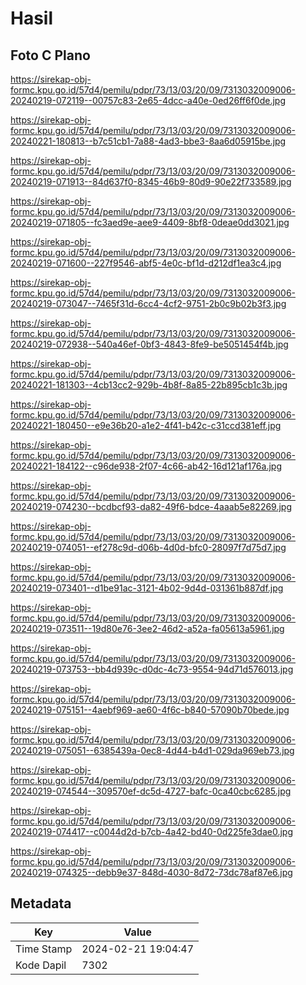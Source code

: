 # Hasil

## Foto C Plano

https://sirekap-obj-formc.kpu.go.id/57d4/pemilu/pdpr/73/13/03/20/09/7313032009006-20240219-072119--00757c83-2e65-4dcc-a40e-0ed26ff6f0de.jpg

https://sirekap-obj-formc.kpu.go.id/57d4/pemilu/pdpr/73/13/03/20/09/7313032009006-20240221-180813--b7c51cb1-7a88-4ad3-bbe3-8aa6d05915be.jpg

https://sirekap-obj-formc.kpu.go.id/57d4/pemilu/pdpr/73/13/03/20/09/7313032009006-20240219-071913--84d637f0-8345-46b9-80d9-90e22f733589.jpg

https://sirekap-obj-formc.kpu.go.id/57d4/pemilu/pdpr/73/13/03/20/09/7313032009006-20240219-071805--fc3aed9e-aee9-4409-8bf8-0deae0dd3021.jpg

https://sirekap-obj-formc.kpu.go.id/57d4/pemilu/pdpr/73/13/03/20/09/7313032009006-20240219-071600--227f9546-abf5-4e0c-bf1d-d212df1ea3c4.jpg

https://sirekap-obj-formc.kpu.go.id/57d4/pemilu/pdpr/73/13/03/20/09/7313032009006-20240219-073047--7465f31d-6cc4-4cf2-9751-2b0c9b02b3f3.jpg

https://sirekap-obj-formc.kpu.go.id/57d4/pemilu/pdpr/73/13/03/20/09/7313032009006-20240219-072938--540a46ef-0bf3-4843-8fe9-be5051454f4b.jpg

https://sirekap-obj-formc.kpu.go.id/57d4/pemilu/pdpr/73/13/03/20/09/7313032009006-20240221-181303--4cb13cc2-929b-4b8f-8a85-22b895cb1c3b.jpg

https://sirekap-obj-formc.kpu.go.id/57d4/pemilu/pdpr/73/13/03/20/09/7313032009006-20240221-180450--e9e36b20-a1e2-4f41-b42c-c31ccd381eff.jpg

https://sirekap-obj-formc.kpu.go.id/57d4/pemilu/pdpr/73/13/03/20/09/7313032009006-20240221-184122--c96de938-2f07-4c66-ab42-16d121af176a.jpg

https://sirekap-obj-formc.kpu.go.id/57d4/pemilu/pdpr/73/13/03/20/09/7313032009006-20240219-074230--bcdbcf93-da82-49f6-bdce-4aaab5e82269.jpg

https://sirekap-obj-formc.kpu.go.id/57d4/pemilu/pdpr/73/13/03/20/09/7313032009006-20240219-074051--ef278c9d-d06b-4d0d-bfc0-28097f7d75d7.jpg

https://sirekap-obj-formc.kpu.go.id/57d4/pemilu/pdpr/73/13/03/20/09/7313032009006-20240219-073401--d1be91ac-3121-4b02-9d4d-031361b887df.jpg

https://sirekap-obj-formc.kpu.go.id/57d4/pemilu/pdpr/73/13/03/20/09/7313032009006-20240219-073511--19d80e76-3ee2-46d2-a52a-fa05613a5961.jpg

https://sirekap-obj-formc.kpu.go.id/57d4/pemilu/pdpr/73/13/03/20/09/7313032009006-20240219-073753--bb4d939c-d0dc-4c73-9554-94d71d576013.jpg

https://sirekap-obj-formc.kpu.go.id/57d4/pemilu/pdpr/73/13/03/20/09/7313032009006-20240219-075151--4aebf969-ae60-4f6c-b840-57090b70bede.jpg

https://sirekap-obj-formc.kpu.go.id/57d4/pemilu/pdpr/73/13/03/20/09/7313032009006-20240219-075051--6385439a-0ec8-4d44-b4d1-029da969eb73.jpg

https://sirekap-obj-formc.kpu.go.id/57d4/pemilu/pdpr/73/13/03/20/09/7313032009006-20240219-074544--309570ef-dc5d-4727-bafc-0ca40cbc6285.jpg

https://sirekap-obj-formc.kpu.go.id/57d4/pemilu/pdpr/73/13/03/20/09/7313032009006-20240219-074417--c0044d2d-b7cb-4a42-bd40-0d225fe3dae0.jpg

https://sirekap-obj-formc.kpu.go.id/57d4/pemilu/pdpr/73/13/03/20/09/7313032009006-20240219-074325--debb9e37-848d-4030-8d72-73dc78af87e6.jpg


## Metadata

| Key        | Value               |
| ---------- | ------------------- |
| Time Stamp | 2024-02-21 19:04:47 |
| Kode Dapil | 7302                |



